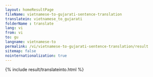 ```yaml
---
layout: homeResultPage
fileName: vietnamese-to-gujarati-sentence-translation
translatein: vietnamese_to_gujarati
folderName : translate
lang: vi
from: vi
to: gu
langname: vietnamese-to
permalink: /vi/vietnamese-to-gujarati-sentence-translation/result
sitemap: false
nointernationalization: true
---
```

{% include result/translateinto.html %}

<script src="/js/result/translation.js" data-foldername="{{page.folderName}}" data-lang="{{page.lang}}"></script>
